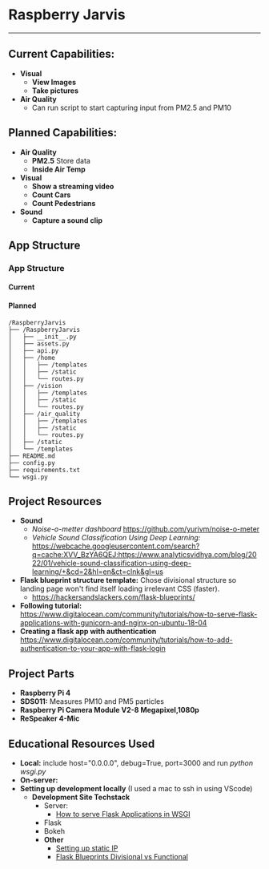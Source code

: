 # Raspberry Jarvis

************************************************************

## Current Capabilities:
* **Visual**
    * **View Images**
    * **Take pictures**
* **Air Quality**
    * Can run script to start capturing input from PM2.5 and PM10

## Planned Capabilities:
* **Air Quality**
    * **PM2.5** Store data
    * **Inside Air Temp**
* **Visual**
    * **Show a streaming video**
    * **Count Cars**
    * **Count Pedestrians**
* **Sound**
    * **Capture a sound clip**

## App Structure

### App Structure
#### Current

#### Planned
```code
/RaspberryJarvis
├── /RaspberryJarvis
│   ├── __init__.py
│   ├── assets.py
│   ├── api.py
│   ├── /home
│   │   ├── /templates
│   │   ├── /static
│   │   └── routes.py
│   ├── /vision
│   │   ├── /templates
│   │   ├── /static
│   │   └── routes.py
│   ├── /air_quality
│   │   ├── /templates
│   │   ├── /static
│   │   └── routes.py
│   ├── /static
│   └── /templates
├── README.md
├── config.py
├── requirements.txt
└── wsgi.py
```

## Project Resources
* **Sound** 
    * *Noise-o-metter dashboard* https://github.com/yurivm/noise-o-meter
    * *Vehicle Sound Classification Using Deep Learning:*  https://webcache.googleusercontent.com/search?q=cache:XVV_BzYA6QEJ:https://www.analyticsvidhya.com/blog/2022/01/vehicle-sound-classification-using-deep-learning/+&cd=2&hl=en&ct=clnk&gl=us
* **Flask blueprint structure template:** Chose divisional structure so landing page won't find itself loading irrelevant CSS (faster).
    * https://hackersandslackers.com/flask-blueprints/
* **Following tutorial:** https://www.digitalocean.com/community/tutorials/how-to-serve-flask-applications-with-gunicorn-and-nginx-on-ubuntu-18-04
* **Creating a flask app with authentication** https://www.digitalocean.com/community/tutorials/how-to-add-authentication-to-your-app-with-flask-login

## Project Parts
* **Raspberry Pi 4**
* **SDS011:** Measures PM10 and PM5 particles
* **Raspberry Pi Camera Module V2-8 Megapixel,1080p**
* **ReSpeaker 4-Mic**

## Educational Resources Used
* **Local:** include  host="0.0.0.0", debug=True, port=3000 and run *python wsgi.py*
* **On-server:**
* **Setting up development locally** (I used a mac to ssh in using VScode)
    * **Development Site Techstack**
        * Server:
            * [How to serve Flask Applications in WSGI](https://www.digitalocean.com/community/tutorials/how-to-serve-flask-applications-with-uswgi-and-nginx-on-ubuntu-18-04#creating-a-uwsgi-configuration-file)
        * Flask
        * Bokeh
        * **Other**
            * [Setting up static IP](https://thepihut.com/blogs/raspberry-pi-tutorials/16683276-how-to-setup-a-static-ip-address-on-your-raspberry-pi)
            * [Flask Blueprints Divisional vs Functional](http://exploreflask.com/en/latest/blueprints.html#step-1-divisional-or-functional)